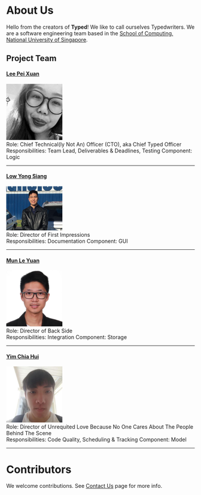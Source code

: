 # About Us

Hello from the creators of **Typed**! We like to call ourselves Typedwriters. We are a software engineering team based in the [School of Computing, National University of Singapore](http://www.comp.nus.edu.sg).

## Project Team

#### [Lee Pei Xuan](http://github.com/pyxyyy) <br>
<img src="images/pyxyyy.jpg" width="150"><br>
Role: Chief Technical(ly Not An) Officer (CTO), aka Chief Typed Officer <br>
Responsibilities: Team Lead, Deliverables & Deadlines, Testing
Component: Logic

-----

#### [Low Yong Siang](http://github.com/YongSiang94)
<img src="images/yongsiang94.jpg" width="150"><br>
Role: Director of First Impressions <br>
Responsibilities: Documentation
Component: GUI

-----

#### [Mun Le Yuan](http://github.com/Ley94)
<img src="images/ley94.jpg" width="150"><br>
Role: Director of Back Side <br>
Responsibilities: Integration
Component: Storage

-----

#### [Yim Chia Hui](http://github.com/sharkey1314)
<img src="images/sharkey1314.jpg" width="150"><br>
Role: Director of Unrequited Love Because No One Cares About The People Behind The Scene <br>
Responsibilities: Code Quality, Scheduling & Tracking
Component: Model

-----

# Contributors

We welcome contributions. See [Contact Us](ContactUs.md) page for more info.
